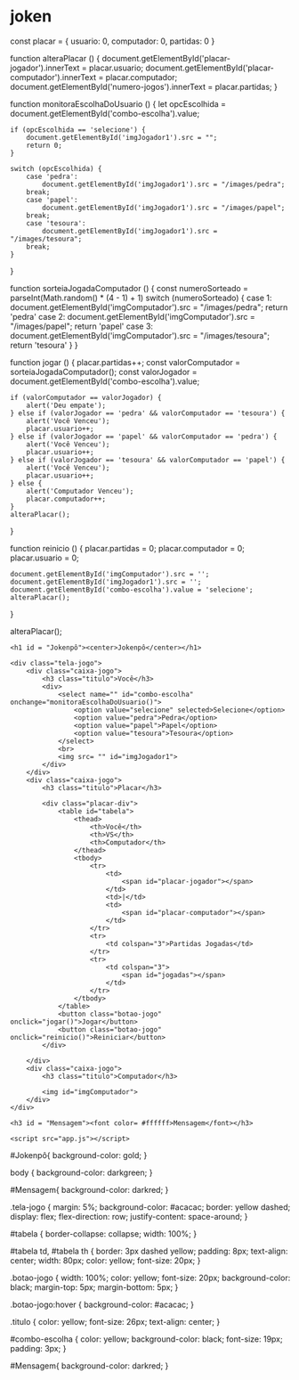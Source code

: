 # joken

<!-- js -->
const placar = {
    usuario: 0,
    computador: 0,
    partidas: 0
}

function alteraPlacar () {
   document.getElementById('placar-jogador').innerText    = placar.usuario; 
   document.getElementById('placar-computador').innerText = placar.computador;
   document.getElementById('numero-jogos').innerText      = placar.partidas;
}

function monitoraEscolhaDoUsuario () {
    let opcEscolhida = document.getElementById('combo-escolha').value;
    
    if (opcEscolhida == 'selecione') {
        document.getElementById('imgJogador1').src = "";
        return 0;
    }

    switch (opcEscolhida) {
        case 'pedra':
            document.getElementById('imgJogador1').src = "/images/pedra";
        break;
        case 'papel':
            document.getElementById('imgJogador1').src = "/images/papel"; 
        break;
        case 'tesoura':
            document.getElementById('imgJogador1').src = "/images/tesoura";
        break;
    }

}

function sorteiaJogadaComputador () {
    const numeroSorteado = parseInt(Math.random() * (4 - 1) + 1)
    switch (numeroSorteado) {
        case 1:
            document.getElementById('imgComputador').src = "/images/pedra";
            return 'pedra'
        case 2:
            document.getElementById('imgComputador').src = "/images/papel"; 
            return 'papel'
        case 3:
            document.getElementById('imgComputador').src = "/images/tesoura";
            return 'tesoura'
    }
}

function jogar () {
    placar.partidas++;
    const valorComputador = sorteiaJogadaComputador();
    const valorJogador    = document.getElementById('combo-escolha').value;

    if (valorComputador == valorJogador) {
        alert('Deu empate');
    } else if (valorJogador == 'pedra' && valorComputador == 'tesoura') {
        alert('Você Venceu');
        placar.usuario++;
    } else if (valorJogador == 'papel' && valorComputador == 'pedra') {
        alert('Você Venceu');
        placar.usuario++;
    } else if (valorJogador == 'tesoura' && valorComputador == 'papel') {
        alert('Você Venceu');
        placar.usuario++;
    } else {
        alert('Computador Venceu');
        placar.computador++;
    }
    alteraPlacar();
}

function reinicio () {
    placar.partidas = 0;
    placar.computador = 0;
    placar.usuario = 0;

    document.getElementById('imgComputador').src = '';
    document.getElementById('imgJogador1').src = '';
    document.getElementById('combo-escolha').value = 'selecione';
    alteraPlacar();
}

alteraPlacar();

<!-- html -->
<!DOCTYPE html>
<html lang="pt-br">
<head>
    <meta charset="UTF-8">
    <meta http-equiv="X-UA-Compatible" content="IE=edge">
    <meta name="viewport" content="width=device-width, initial-scale=1.0">
    <title>Pedra|Papel|Tesoura</title>
    <link rel="stylesheet" href="style.css">
</head>
<body>

    <h1 id = "Jokenpô"><center>Jokenpô</center></h1>

    <div class="tela-jogo">
        <div class="caixa-jogo">
            <h3 class="titulo">Você</h3>
            <div>
                <select name="" id="combo-escolha" onchange="monitoraEscolhaDoUsuario()">
                    <option value="selecione" selected>Selecione</option>
                    <option value="pedra">Pedra</option>
                    <option value="papel">Papel</option>
                    <option value="tesoura">Tesoura</option>
                </select> 
                <br> 
                <img src= "" id="imgJogador1">  
            </div>
        </div>
        <div class="caixa-jogo">
            <h3 class="titulo">Placar</h3>

            <div class="placar-div">
                <table id="tabela">
                    <thead>
                        <th>Você</th>
                        <th>VS</th>
                        <th>Computador</th>
                    </thead>
                    <tbody>
                        <tr>
                            <td>
                                <span id="placar-jogador"></span>
                            </td>
                            <td>|</td>
                            <td>
                                <span id="placar-computador"></span>
                            </td>
                        </tr>
                        <tr>
                            <td colspan="3">Partidas Jogadas</td>
                        </tr>
                        <tr>
                            <td colspan="3">
                                <span id="jogadas"></span>
                            </td>
                        </tr>
                    </tbody>
                </table>
                <button class="botao-jogo" onclick="jogar()">Jogar</button>
                <button class="botao-jogo" onclick="reinicio()">Reiniciar</button>
            </div>

        </div>
        <div class="caixa-jogo">
            <h3 class="titulo">Computador</h3>

            <img id="imgComputador">
        </div>
    </div>

    <h3 id = "Mensagem"><font color= #ffffff>Mensagem</font></h3>

    <script src="app.js"></script>
</body>
</html>

<!-- css -->
#Jokenpô{
    background-color: gold;
}

body {
    background-color: darkgreen;
}

#Mensagem{
    background-color: darkred;
}

.tela-jogo {
    margin: 5%;
    background-color: #acacac;
    border: yellow dashed;    
    display: flex;
    flex-direction: row;
    justify-content: space-around;
}

#tabela {
    border-collapse: collapse;
    width: 100%;
}

#tabela td, #tabela th {
    border: 3px dashed yellow;
    padding: 8px;
    text-align: center;
    width: 80px;
    color: yellow;
    font-size: 20px;
}

.botao-jogo {
    width: 100%;
    color: yellow;
    font-size: 20px;
    background-color: black;
    margin-top: 5px;
    margin-bottom: 5px;
}

.botao-jogo:hover {
    background-color: #acacac;
}

.titulo {
    color: yellow;
    font-size: 26px;
    text-align: center;
}

#combo-escolha {
    color: yellow;
    background-color: black;
    font-size: 19px;
    padding: 3px;
}

#Mensagem{
    background-color: darkred;
}



